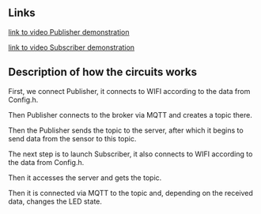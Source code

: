 ## Links
[link to video Publisher demonstration](https://drive.google.com/file/d/11KLvUd20mJZmKCN8-AkuqEzPX_t_yO5l/view?usp=sharing)


[link to video Subscriber demonstration](https://drive.google.com/file/d/11LIt7iPLUHMeF3bmXPp0daPaZiJWSmjv/view?usp=sharing)


## Description of how the circuits works
First, we connect Publisher, it connects to WIFI according to the data from Config.h.

Then Publisher connects to the broker via MQTT and creates a topic there.

Then the Publisher sends the topic to the server, after which it begins to send data from the sensor to this topic.

The next step is to launch Subscriber, it also connects to WIFI according to the data from Config.h.

Then it accesses the server and gets the topic.

Then it is connected via MQTT to the topic and, depending on the received data, changes the LED state.
